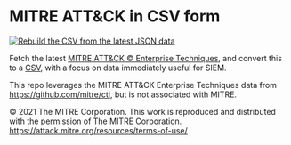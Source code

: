 # MITRE ATT&amp;CK in CSV form

[![Rebuild the CSV from the latest JSON data](https://github.com/sduff/mitre_attack_csv/actions/workflows/main.yml/badge.svg)](https://github.com/sduff/mitre_attack_csv/actions/workflows/main.yml)

Fetch the latest [MITRE ATT&CK &copy; Enterprise Techniques](https://raw.githubusercontent.com/mitre/cti/master/enterprise-attack/enterprise-attack.json), and convert this to a [CSV](https://raw.githubusercontent.com/sduff/mitre_attack_csv/main/enterprise-attack.csv), with a focus on data immediately useful for SIEM.

This repo leverages the MITRE ATT&CK Enterprise Techniques data from https://github.com/mitre/cti, but is not associated with MITRE.

&copy; 2021 The MITRE Corporation. This work is reproduced and distributed with the permission of The MITRE Corporation.
https://attack.mitre.org/resources/terms-of-use/
